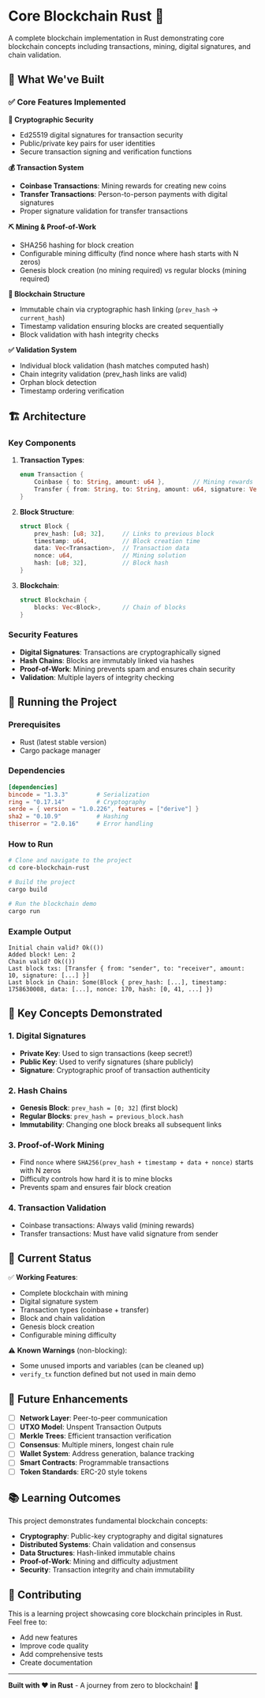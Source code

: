# Core Blockchain Rust 🦀

A complete blockchain implementation in Rust demonstrating core blockchain concepts including transactions, mining, digital signatures, and chain validation.

## 🚀 What We've Built

### ✅ Core Features Implemented

**🔐 Cryptographic Security**
- Ed25519 digital signatures for transaction security
- Public/private key pairs for user identities
- Secure transaction signing and verification functions

**💰 Transaction System**
- **Coinbase Transactions**: Mining rewards for creating new coins
- **Transfer Transactions**: Person-to-person payments with digital signatures
- Proper signature validation for transfer transactions

**⛏️ Mining & Proof-of-Work**
- SHA256 hashing for block creation
- Configurable mining difficulty (find nonce where hash starts with N zeros)
- Genesis block creation (no mining required) vs regular blocks (mining required)

**🔗 Blockchain Structure**
- Immutable chain via cryptographic hash linking (`prev_hash` → `current_hash`)
- Timestamp validation ensuring blocks are created sequentially
- Block validation with hash integrity checks

**✅ Validation System**
- Individual block validation (hash matches computed hash)
- Chain integrity validation (prev_hash links are valid)
- Orphan block detection
- Timestamp ordering verification

## 🏗️ Architecture

### Key Components

1. **Transaction Types**:
   ```rust
   enum Transaction {
       Coinbase { to: String, amount: u64 },        // Mining rewards
       Transfer { from: String, to: String, amount: u64, signature: Vec<u8> }
   }
   ```

2. **Block Structure**:
   ```rust
   struct Block {
       prev_hash: [u8; 32],     // Links to previous block
       timestamp: u64,          // Block creation time
       data: Vec<Transaction>,  // Transaction data
       nonce: u64,              // Mining solution
       hash: [u8; 32],          // Block hash
   }
   ```

3. **Blockchain**:
   ```rust
   struct Blockchain {
       blocks: Vec<Block>,      // Chain of blocks
   }
   ```

### Security Features

- **Digital Signatures**: Transactions are cryptographically signed
- **Hash Chains**: Blocks are immutably linked via hashes
- **Proof-of-Work**: Mining prevents spam and ensures chain security
- **Validation**: Multiple layers of integrity checking

## 🚀 Running the Project

### Prerequisites
- Rust (latest stable version)
- Cargo package manager

### Dependencies
```toml
[dependencies]
bincode = "1.3.3"        # Serialization
ring = "0.17.14"         # Cryptography
serde = { version = "1.0.226", features = ["derive"] }
sha2 = "0.10.9"          # Hashing
thiserror = "2.0.16"     # Error handling
```

### How to Run
```bash
# Clone and navigate to the project
cd core-blockchain-rust

# Build the project
cargo build

# Run the blockchain demo
cargo run
```

### Example Output
```
Initial chain valid? Ok(())
Added block! Len: 2
Chain valid? Ok(())
Last block txs: [Transfer { from: "sender", to: "receiver", amount: 10, signature: [...] }]
Last block in Chain: Some(Block { prev_hash: [...], timestamp: 1758630008, data: [...], nonce: 170, hash: [0, 41, ...] })
```

## 🔑 Key Concepts Demonstrated

### 1. Digital Signatures
- **Private Key**: Used to sign transactions (keep secret!)
- **Public Key**: Used to verify signatures (share publicly)
- **Signature**: Cryptographic proof of transaction authenticity

### 2. Hash Chains
- **Genesis Block**: `prev_hash = [0; 32]` (first block)
- **Regular Blocks**: `prev_hash = previous_block.hash`
- **Immutability**: Changing one block breaks all subsequent links

### 3. Proof-of-Work Mining
- Find `nonce` where `SHA256(prev_hash + timestamp + data + nonce)` starts with N zeros
- Difficulty controls how hard it is to mine blocks
- Prevents spam and ensures fair block creation

### 4. Transaction Validation
- Coinbase transactions: Always valid (mining rewards)
- Transfer transactions: Must have valid signature from sender

## 🧪 Current Status

✅ **Working Features**:
- Complete blockchain with mining
- Digital signature system
- Transaction types (coinbase + transfer)
- Block and chain validation
- Genesis block creation
- Configurable mining difficulty

⚠️ **Known Warnings** (non-blocking):
- Some unused imports and variables (can be cleaned up)
- `verify_tx` function defined but not used in main demo

## 🔮 Future Enhancements

- [ ] **Network Layer**: Peer-to-peer communication
- [ ] **UTXO Model**: Unspent Transaction Outputs
- [ ] **Merkle Trees**: Efficient transaction verification
- [ ] **Consensus**: Multiple miners, longest chain rule
- [ ] **Wallet System**: Address generation, balance tracking
- [ ] **Smart Contracts**: Programmable transactions
- [ ] **Token Standards**: ERC-20 style tokens

## 📚 Learning Outcomes

This project demonstrates fundamental blockchain concepts:
- **Cryptography**: Public-key cryptography and digital signatures
- **Distributed Systems**: Chain validation and consensus
- **Data Structures**: Hash-linked immutable chains
- **Proof-of-Work**: Mining and difficulty adjustment
- **Security**: Transaction integrity and chain immutability

## 🤝 Contributing

This is a learning project showcasing core blockchain principles in Rust. Feel free to:
- Add new features
- Improve code quality
- Add comprehensive tests
- Create documentation

---

**Built with ❤️ in Rust** - A journey from zero to blockchain! 🚀
